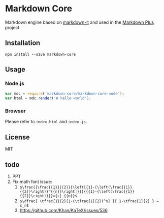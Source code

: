 # Markdown Core

Markdown engine based on [markdown-it](https://github.com/markdown-it/markdown-it)
and used in the [Markdown Plus](https://github.com/tylingsoft/markdown-plus) project.


## Installation

`npm install --save markdown-core`


## Usage

### Node.js

```javascript
var mdc = require('markdown-core/markdown-core-node');
var html = mdc.render('# hello world');
```

### Browser

Please refer to `index.html` and `index.js`.


## License

MIT


## todo

1. PPT
1. Fix math font issue:
    1. `$\frac{{\frac{{1}}{{2}}{\left[{1}-{\left(\frac{{1}}{{2}}\right)}^{{n}}\right]}}}{{{1}-{\left(\frac{{1}}{{2}}\right)}}}={s}_{{n}}$`
    1. `$\dfrac{ \tfrac{1}{2}[1-(\tfrac{1}{2})^n] }{ 1-\tfrac{1}{2} } = s_n$`
    1. https://github.com/Khan/KaTeX/issues/536

